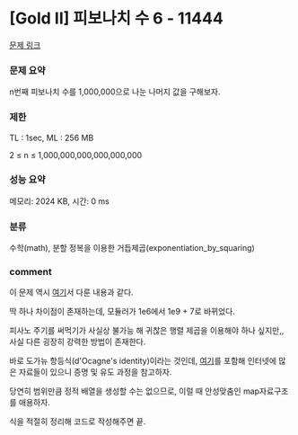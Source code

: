 
# [Gold II] 피보나치 수 6 - 11444

[문제 링크](https://www.acmicpc.net/problem/11444)

### 문제 요약

<p> n번째 피보나치 수를 1,000,000으로 나눈 나머지 값을 구해보자. </p>

### 제한

TL : 1sec, ML : 256 MB

2 ≤ n ≤ 1,000,000,000,000,000,000

### 성능 요약

메모리: 2024 KB, 시간: 0 ms

### 분류

수학(math), 분할 정복을 이용한 거듭제곱(exponentiation_by_squaring)

### comment

이 문제 역시 [여기](https://github.com/pill27211/Baekjoon/tree/main/Gold/Math/2749_%ED%94%BC%EB%B3%B4%EB%82%98%EC%B9%98%20%EC%88%98%203)서 다룬 내용과 같다.

딱 하나 차이점이 존재하는데, 모듈러가 1e6에서 1e9 + 7로 바뀌었다.

피사노 주기를 써먹기가 사실상 불가능 해 귀찮은 행렬 제곱을 이용해야 하나 싶지만,, 사실 다른 굉장히 강력한 방법이 존재한다.

바로 도가뉴 항등식(d'Ocagne's identity)이라는 것인데, [여기](https://ko.wikipedia.org/wiki/%ED%94%BC%EB%B3%B4%EB%82%98%EC%B9%98_%EC%88%98)를 포함해
인터넷에 많은 자료들이 있으니 증명 및 유도 과정을 참고하자.

당연히 범위만큼 정적 배열을 생성할 수는 없으므로, 이럴 때 안성맞춤인 map자료구조를 애용하자.

식을 적절히 정리해 코드로 작성해주면 끝.
